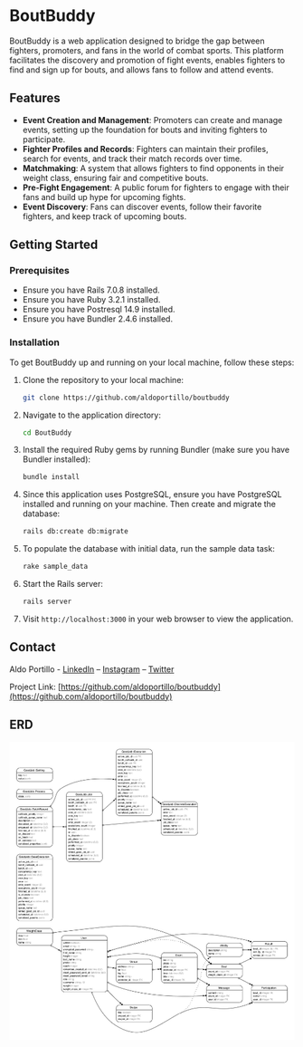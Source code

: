 # BoutBuddy

BoutBuddy is a web application designed to bridge the gap between fighters, promoters, and fans in the world of combat sports. This platform facilitates the discovery and promotion of fight events, enables fighters to find and sign up for bouts, and allows fans to follow and attend events.

## Features

- **Event Creation and Management**: Promoters can create and manage events, setting up the foundation for bouts and inviting fighters to participate.
- **Fighter Profiles and Records**: Fighters can maintain their profiles, search for events, and track their match records over time.
- **Matchmaking**: A system that allows fighters to find opponents in their weight class, ensuring fair and competitive bouts.
- **Pre-Fight Engagement**: A public forum for fighters to engage with their fans and build up hype for upcoming fights.
- **Event Discovery**: Fans can discover events, follow their favorite fighters, and keep track of upcoming bouts.

## Getting Started

### Prerequisites

- Ensure you have Rails 7.0.8 installed.
- Ensure you have Ruby 3.2.1 installed.
- Ensure you have Postresql 14.9 installed.
- Ensure you have Bundler 2.4.6 installed.

### Installation

To get BoutBuddy up and running on your local machine, follow these steps:

1. Clone the repository to your local machine:

    ```bash
    git clone https://github.com/aldoportillo/boutbuddy
    ```

2. Navigate to the application directory:

    ```bash
    cd BoutBuddy
    ```

3. Install the required Ruby gems by running Bundler (make sure you have Bundler installed):

    ```bash
    bundle install
    ```

4. Since this application uses PostgreSQL, ensure you have PostgreSQL installed and running on your machine. Then create and migrate the database:

    ```bash
    rails db:create db:migrate
    ```

5. To populate the database with initial data, run the sample data task:

    ```bash
    rake sample_data
    ```

6. Start the Rails server:

    ```bash
    rails server
    ```

7. Visit `http://localhost:3000` in your web browser to view the application.

## Contact

Aldo Portillo - [LinkedIn](https://www.linkedin.com/in/aldoportillo/) – [Instagram](https://www.instagram.com/portillo.mma/) – [Twitter](https://twitter.com/aldoportillodev)

Project Link: [https://github.com/aldoportillo/boutbuddy](https://github.com/aldoportillo/boutbuddy)

## ERD
![ERD](erd.png)
